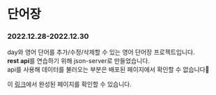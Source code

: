 # 단어장
### 2022.12.28-2022.12.30
day와 영어 단어를 추가/수정/삭제할 수 있는 영어 단어장 프로젝트입니다.<br>
<strong>rest api</strong>를 연습하기 위해 json-server로 만들었습니다.<br>
api를 사용해 데이터를 불러오는 부분은 배포된 페이지에서 확인할 수 없습니다🥲 <br>

이 <a href="https://ppparkta.github.io/eng-word/">링크</a>에서 완성된 페이지를 확인할 수 있습니다.
